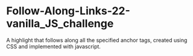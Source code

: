 # Follow-Along-Links-22-vanilla_JS_challenge
A highlight that follows along all the specified anchor tags, created using CSS and implemented with javascript.
